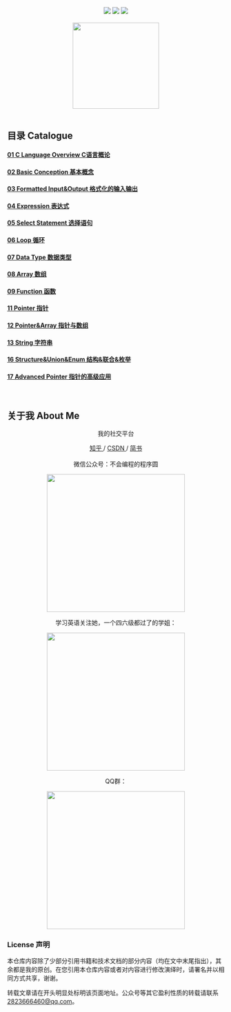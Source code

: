 <div align="center">
    <a href="#"> <img src="https://img.shields.io/badge/language-C-orange"></a>
    <a href="#weixin"> <img src="https://img.shields.io/badge/QQ%E7%BE%A4%E5%8F%B7-1040522517-blue"></a>
    <a href="#weixin"> <img src="https://img.shields.io/badge/%E5%BE%AE%E4%BF%A1%E5%85%AC%E4%BC%97%E5%8F%B7-%E4%B8%8D%E4%BC%9A%E7%BC%96%E7%A8%8B%E7%9A%84%E7%A8%8B%E5%BA%8F%E5%9C%86-blue"></a>
</div>

<br>

<div align="center">
    <img src="https://github.com/hairrrrr/C-CrashCourse/blob/master/img/logo/logo.png" width="200px">
</div>

<br>

## 目录 Catalogue
<div>

#### <a href="https://github.com/hairrrrr/C-CrashCourse/tree/master/C%20Crash%20Course/01%20C%20Language%20Overview">01 C Language Overview C语言概论</a>
#### <a href="https://github.com/hairrrrr/C-CrashCourse/tree/master/C%20Crash%20Course/02%20Basic%20Conception">02 Basic Conception 基本概念</a>
#### <a href="https://github.com/hairrrrr/C-CrashCourse/tree/master/C%20Crash%20Course/03%20Formatted%20Input%26Output">03 Formatted Input&Output 格式化的输入输出</a>
#### <a href="https://github.com/hairrrrr/C-CrashCourse/tree/master/C%20Crash%20Course/04%20Expression">04 Expression 表达式</a>
#### <a href="https://github.com/hairrrrr/C-CrashCourse/tree/master/C%20Crash%20Course/05%20Select%20Statement">05 Select Statement 选择语句</a>
#### <a href="https://github.com/hairrrrr/C-CrashCourse/tree/master/C%20Crash%20Course/06%20Loop">06 Loop 循环</a>
#### <a href="https://github.com/hairrrrr/C-CrashCourse/tree/master/C%20Crash%20Course/07%20Data%20Type">07 Data Type 数据类型</a>
#### <a href="https://github.com/hairrrrr/C-CrashCourse/tree/master/C%20Crash%20Course/08%20Array">08 Array 数组</a>
#### <a href="https://github.com/hairrrrr/C-CrashCourse/tree/master/C%20Crash%20Course/09%20Function">09 Function 函数</a>
#### <a href="https://github.com/hairrrrr/C-CrashCourse/tree/master/C%20Crash%20Course/11%20Pointer">11 Pointer 指针</a>
#### <a href="https://github.com/hairrrrr/C-CrashCourse/tree/master/C%20Crash%20Course/12%20Pointer%26Array">12 Pointer&Array 指针与数组</a>
#### <a href="https://github.com/hairrrrr/C-CrashCourse/tree/master/C%20Crash%20Course/13%20String">13 String 字符串</a>
#### <a href="https://github.com/hairrrrr/C-CrashCourse/tree/master/C%20Crash%20Course/16%20Sturcture%26Union%26Enum">16 Structure&Union&Enum 结构&联合&枚举</a>
#### <a href="https://github.com/hairrrrr/C-CrashCourse/tree/master/C%20Crash%20Course/17%20Advanced%20Pointer">17 Advanced Pointer 指针的高级应用</a>

</div>

<br>

## 关于我 About Me
<div id = "weixin" align="center">
<p>我的社交平台</p>
	<a href="https://www.zhihu.com/people/wang-ni-ma-46-25"> 知乎 </a> / <a href="https://blog.csdn.net/qq_44954010"> CSDN </a> / <a href="https://www.jianshu.com/u/30f0dcfc671c"> 简书 </a> 
	<br><br>
	微信公众号：不会编程的程序圆
    <p><img width="320px" src="https://github.com/hairrrrr/C-CrashCourse/blob/master/img/QR%20Code/1.png"></img></p>
    学习英语关注她，一个四六级都过了的学姐：
    <p><img width="320px" src="https://github.com/hairrrrr/C-CrashCourse/blob/master/img/QR%20Code/0.jpg"></img></p>
    QQ群：
    <p><img width="320px" src="https://github.com/hairrrrr/C-CrashCourse/blob/master/img/QR%20Code/qq.png"></img></p>
</div>

### License  声明

本仓库内容除了少部分引用书籍和技术文档的部分内容（均在文中末尾指出），其余都是我的原创。在您引用本仓库内容或者对内容进行修改演绎时，请署名并以相同方式共享，谢谢。

转载文章请在开头明显处标明该页面地址。公众号等其它盈利性质的转载请联系 2823666460@qq.com。
